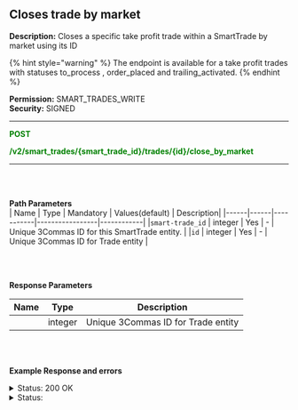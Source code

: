 ## Closes trade by market<br>

**Description:** Closes a specific take profit trade within a SmartTrade by market using its ID<br>


{% hint style="warning" %}
The endpoint is available for a take profit trades with statuses to_process ,  order_placed and  trailing_activated.
{% endhint %}
<br>

**Permission:** SMART_TRADES_WRITE<br>
**Security:** SIGNED<br>

----------

<mark style="color:green;background-color:white" > **POST**

<mark style="color:green;background-color:white" > **/v2/smart_trades/{smart_trade_id}/trades/{id}/close_by_market**

----------

<br>
<br>


**Path Parameters**<br>
| Name | Type |	Mandatory |	Values(default)	| Description|
|------|------|-----------|-----------------|------------|
|`smart-trade_id` | integer	| Yes | - | Unique 3Commas ID for this SmartTrade entity. |
|`id` | integer	| Yes | - | Unique 3Commas ID for Trade entity |

<br>
<br>

**Response Parameters**<br>

| Name | Type |	Description|
|------|------|-----------|
| | integer	| Unique 3Commas ID for Trade entity |

<br>
<br>


**Example Response and errors**<br>

<details>
<summary>Status: 200 OK</summary><br>

```json

```

</details>

<details>
<summary>Status: </summary><br>

```json

```

</details>




